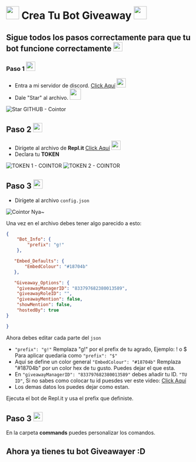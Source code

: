 # <img src="https://cdn.discordapp.com/emojis/830343133451386890.gif?v=1" width="35px"> Crea Tu Bot Giveaway <img src="https://cdn.discordapp.com/emojis/830343133451386890.gif?v=1" width="35px"> 

## Sigue todos los pasos correctamente para que tu bot funcione correctamente  <img src="https://cdn.discordapp.com/emojis/852483641787416586.png?v=1" width="25px">

### Paso 1 <img src="https://cdn.discordapp.com/emojis/836237993986621440.png?v=1" width="25px"> 

* Entra a mi servidor de discord. [Click Aquí](https://discord.gg/j3PVuJHXfS) <img src="https://cdn.discordapp.com/emojis/874896209880416327.png?v=1" width="25px">
* Dale "Star" al archivo. <img src="https://cdn.discordapp.com/emojis/851165613761626128.gif?v=1" width="30px">

![Star GITHUB - Cointor](https://media.discordapp.net/attachments/870482018574680124/877417490832039947/unknown.png)

## Paso 2 <img src="https://cdn.discordapp.com/emojis/806302539800641546.png?v=1" width="25px">

* Dirígete al archivo de **Repl.it** [Click Aquí](https://replit.com/@CointorTutorial/Giveaway) <img src="https://cdn.discordapp.com/emojis/835294976052297758.png?v=1" width="25px">
* Declara tu **TOKEN**

![TOKEN 1 - COINTOR](https://images-ext-2.discordapp.net/external/x-nBndaZ_jr1vDN5mMbrBDdWgjd-pGiDoeLWxMFPS4I/%3Fwidth%3D225%26height%3D406/https/media.discordapp.net/attachments/850469128988000286/862736906163585054/unknown.png)
![TOKEN 2 - COINTOR](https://images-ext-1.discordapp.net/external/5A1zwE0ikcQZKiOY5cLbOd8vMQf0dJWmvXzSBI_k-sA/https/media.discordapp.net/attachments/850469128988000286/862737800545959976/unknown.png)

## Paso 3 <img src="https://cdn.discordapp.com/emojis/793918765804290068.png?v=1" width="25px">

* Dirígete al archivo `config.json`

![Cointor Nya~](https://media.discordapp.net/attachments/870482016116830208/877422112120381460/unknown.png)

Una vez en el archivo debes tener algo parecido a esto: 
```json
{
    "Bot_Info": {
        "prefix": "g!"
    },

   "Embed_Defaults": {
       "EmbedColour": "#18704b"
   },

   "Giveaway_Options": {
    "giveawayManagerID": "833797682380013589",
    "giveawayRoleID": "",
    "giveawayMention": false,
    "showMention": false,
    "hostedBy": true
}

}  
```

Ahora debes editar cada parte del `json`

* `"prefix": "g!"` Remplaza "g!" por el prefix de tu agrado, Ejemplo: ! o $ Para aplicar quedaria como `"prefix": "$"`
* Aquí se define un color general `"EmbedColour": "#18704b"` Remplaza "#18704b" por un color hex de tu gusto. Puedes dejar el que esta.
* En `"giveawayManagerID": "833797682380013589"` debes añadir tu ID. `"TU ID"`, Si no sabes como colocar tu id puesdes ver este video: [Click Aquí](https://www.youtube.com/watch?v=e7Ar45Vadb8)
* Los demas datos los puedes dejar como estan.

Ejecuta el bot de Repl.it y usa el prefix que definiste.

## Paso 3 <img src="https://cdn.discordapp.com/emojis/839259168514768946.png?v=1" width="25px">

En la carpeta **commands** puedes personalizar los comandos. 

## Ahora ya tienes tu bot Giveawayer :D
